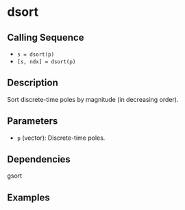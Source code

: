 # dsort
## Calling Sequence
- `s = dsort(p)`
- `[s, ndx] = dsort(p)`

## Description
Sort discrete-time poles by magnitude (in decreasing order).

## Parameters
- `p` (vector): Discrete-time poles.

## Dependencies
gsort

## Examples
